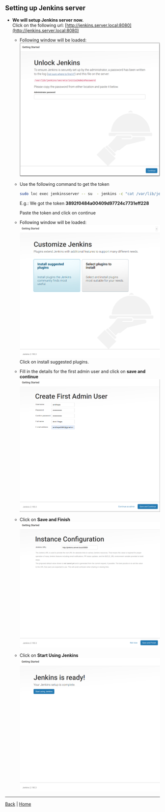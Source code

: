 ##  Setting up Jenkins server


- **We will setup Jenkins server now.**   
  Click on the following url:
  [http://jenkins.server.local:8080](http://jenkins.server.local:8080)  
    - Following window will be loaded:  
      ![directory strucure](assets/screenshot_jenkins_0.png  "getting_started")
  
    - Use the following command to get the token
      ```bash
      sudo lxc exec jenkinsserver -- su  - jenkins -c "cat /var/lib/jenkins/secrets/initialAdminPassword"
      ```
      
      E.g.: We got the token **3892f0484a00409d97724c7731eff228**
      
      Paste the token and click on continue
    - Following window will be loaded:  
      ![directory strucure](assets/screenshot_jenkins_1.png  "plugins")  
      Click on install suggested plugins.
    - Fill in the details for the first admin user and click on **save and continue**  
      ![directory strucure](assets/screenshot_jenkins_3.png  "save_and_continue")
    - Click on **Save and Finish**  
      ![directory strucure](assets/screenshot_jenkins_4.png  "save_and_continue")
    - Click on **Start Using Jenkins**  
      ![directory strucure](assets/screenshot_jenkins_5.png  "start_using_jenkins")
---
[Back](/README.md) | [Home](/README.md)
